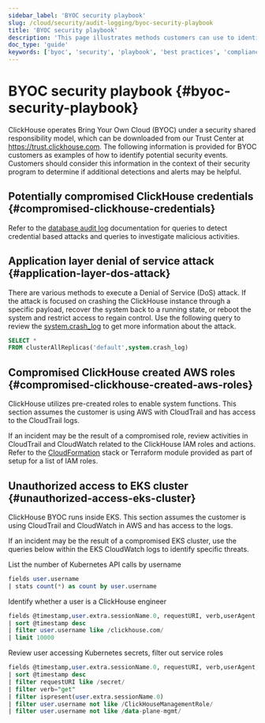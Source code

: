 ```yaml
---
sidebar_label: 'BYOC security playbook'
slug: /cloud/security/audit-logging/byoc-security-playbook
title: 'BYOC security playbook'
description: 'This page illustrates methods customers can use to identify potential security events'
doc_type: 'guide'
keywords: ['byoc', 'security', 'playbook', 'best practices', 'compliance']
---
```


# BYOC security playbook {#byoc-security-playbook}

ClickHouse operates Bring Your Own Cloud (BYOC) under a security shared responsibility model, which can be downloaded from our Trust Center at https://trust.clickhouse.com. The following information is provided for BYOC customers as examples of how to identify potential security events. Customers should consider this information in the context of their security program to determine if additional detections and alerts may be helpful.

## Potentially compromised ClickHouse credentials {#compromised-clickhouse-credentials}

Refer to the [database audit log](/cloud/security/audit-logging/database-audit-log) documentation for queries to detect credential based attacks and queries to investigate malicious activities.

## Application layer denial of service attack {#application-layer-dos-attack}

There are various methods to execute a Denial of Service (DoS) attack. If the attack is focused on crashing the ClickHouse instance through a specific payload, recover the system back to a running state, or reboot the system and restrict access to regain control. Use the following query to review the [system.crash_log](/operations/system-tables/crash_log) to get more information about the attack.

```sql
SELECT * 
FROM clusterAllReplicas('default',system.crash_log)
```

## Compromised ClickHouse created AWS roles {#compromised-clickhouse-created-aws-roles}

ClickHouse utilizes pre-created roles to enable system functions. This section assumes the customer is using AWS with CloudTrail and has access to the CloudTrail logs.

If an incident may be the result of a compromised role, review activities in CloudTrail and CloudWatch related to the ClickHouse IAM roles and actions. Refer to the [CloudFormation](/cloud/reference/byoc/onboarding/aws#cloudformation-iam-roles) stack or Terraform module provided as part of setup for a list of IAM roles.

## Unauthorized access to EKS cluster {#unauthorized-access-eks-cluster}

ClickHouse BYOC runs inside EKS. This section assumes the customer is using CloudTrail and CloudWatch in AWS and has access to the logs.

If an incident may be the result of a compromised EKS cluster, use the queries below within the EKS CloudWatch logs to identify specific threats.

List the number of Kubernetes API calls by username
```sql
fields user.username
| stats count(*) as count by user.username
```

Identify whether a user is a ClickHouse engineer
```sql
fields @timestamp,user.extra.sessionName.0, requestURI, verb,userAgent, @message, @logStream, @log
| sort @timestamp desc
| filter user.username like /clickhouse.com/
| limit 10000
```

Review user accessing Kubernetes secrets, filter out service roles
```sql
fields @timestamp,user.extra.sessionName.0, requestURI, verb,userAgent, @message, @logStream, @log
| sort @timestamp desc
| filter requestURI like /secret/
| filter verb="get"
| filter ispresent(user.extra.sessionName.0)
| filter user.username not like /ClickHouseManagementRole/
| filter user.username not like /data-plane-mgmt/
```
